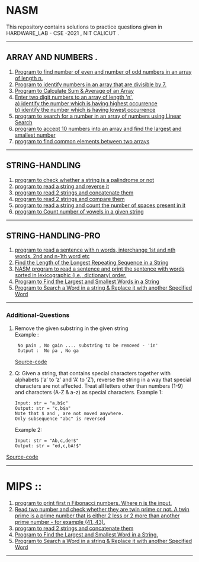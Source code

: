 # NASM

This repository contains solutions to practice questions given in HARDWARE_LAB - CSE -2021 , NIT CALICUT . 

 _____________________________________________________________________________________________________________________________________

## ARRAY AND NUMBERS . 

1. [Program to find number of even and number of odd numbers in an array of length n.](https://github.com/karthik-siru/NASM/blob/main/set3/fst.asm)
2. [Program to identify numbers in an array that are divisible by 7. ](https://github.com/karthik-siru/NASM/blob/main/set3/2.asm)
3. [Program to Calculate Sum & Average of an Array  ](https://github.com/karthik-siru/NASM/blob/main/set3/3.asm)
4. [Enter two digit numbers to an array of length 'n', <br>
    a) identify the number which is having highest occurrence <br>
    b) identify the number which is having lowest occurrence  ](https://github.com/karthik-siru/NASM/blob/main/set3/4.asm)
5. [program to search for a number in an array of numbers using Linear Search  ](https://github.com/karthik-siru/NASM/blob/main/set3/5.asm)
6. [program to accept 10 numbers into an array and find the largest and smallest number  ](https://github.com/karthik-siru/NASM/blob/main/set3/6.asm)
7. [program to find common elements between two arrays  ](https://github.com/karthik-siru/NASM/blob/main/set3/7.asm)

_______________________________________________________________________________________________________________________________________

## STRING-HANDLING 
                                              
1. [program to check whether a string is a palindrome or not  ](https://github.com/karthik-siru/NASM/blob/main/set4/1.asm)
2. [program to read a string and reverse it ](https://github.com/karthik-siru/NASM/blob/main/set4/2.asm)
3. [program to read 2 strings and concatenate them  ](https://github.com/karthik-siru/NASM/blob/main/set4/3.asm)
4. [program to read 2 strings and compare them  ](https://github.com/karthik-siru/NASM/blob/main/set4/4.asm)
5. [program to read a string and count the number of spaces present in it  ](https://github.com/karthik-siru/NASM/blob/main/set4/5.asm)
6. [program to Count number of vowels in a given string](https://github.com/karthik-siru/NASM/blob/main/set4/6.asm)

________________________________________________________________________________________________________________________________________

## STRING-HANDLING-PRO 
                                             
1. [program to read a sentence with n words, interchange 1st and nth words, 2nd and n-1th word etc](https://github.com/karthik-siru/NASM/blob/main/set5/1.asm)
2. [Find the Length of the Longest Repeating Sequence in a String](https://github.com/karthik-siru/NASM/blob/main/set5/2.asm)
3. [NASM program to read a sentence and print the sentence with words sorted in lexicographic (i.e., dictionary) order.](https://github.com/karthik-siru/NASM/blob/main/set5/3.asm)
4. [Program to Find the Largest and Smallest Words in a String](https://github.com/karthik-siru/NASM/blob/main/set5/4.asm)
5. [Program to Search a Word in a string & Replace it with another Specified Word](https://github.com/karthik-siru/NASM/blob/main/set5/5.asm)

__________________________________________________________________________________________________________________________________________

### Additional-Questions 
                                             
1.  Remove the given substring in the given string <br>
      Example :  
   
         No pain , No gain .... substring to be removed - 'in'
         Output :  No pa , No ga
     
      [Source-code](https://github.com/karthik-siru/NASM/blob/main/set5/mod2.asm)
    
2.  Q: Given a string, that contains special characters together with alphabets (‘a’ to ‘z’ and
       ‘A’ to ‘Z’), reverse the string in a way that special characters are not affected. Treat all
       letters other than numbers (1-9) and characters (A-Z & a-z) as special characters.
    Example 1:

        Input: str = "a,b$c"
        Output: str = "c,b$a"
        Note that $ and , are not moved anywhere.
        Only subsequence "abc" is reversed
    Example 2:

        Input: str = "Ab,c,de!$"
        Output: str = "ed,c,bA!$"
    
  [Source-code](https://github.com/karthik-siru/NASM/blob/main/t2.asm)
  
______________________________________________________________________________________________________________________________________
  
# MIPS ::
                                              
  1. [program to print first n Fibonacci numbers. Where n is the input.](https://github.com/karthik-siru/NASM/blob/main/MIPS/1.s)
  2. [Read two number and check whether they are twin prime or not. A twin prime is a prime number that is either 2 less or 2 more than another prime number - for example (41, 43).](https://github.com/karthik-siru/NASM/blob/main/MIPS/2.s)
  3. [program to read 2 strings and concatenate them](https://github.com/karthik-siru/NASM/blob/main/MIPS/3.s)
  4. [Program to Find the Largest and Smallest Word in a String.](https://github.com/karthik-siru/NASM/blob/main/MIPS/4.s)
  5. [Program to Search a Word in a string & Replace it with another Specified Word](https://github.com/karthik-siru/NASM/blob/main/MIPS/5.s)

____________________________________________________________________________________________________________________________________________
